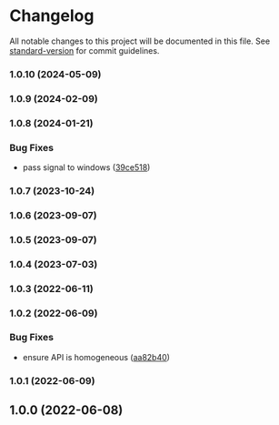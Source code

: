 # Changelog

All notable changes to this project will be documented in this file. See [standard-version](https://github.com/conventional-changelog/standard-version) for commit guidelines.

### 1.0.10 (2024-05-09)

### 1.0.9 (2024-02-09)

### 1.0.8 (2024-01-21)


### Bug Fixes

* pass signal to windows ([39ce518](https://github.com/Kikobeats/kill-process-group/commit/39ce518916c746d1445aba4ffdab8bf59d001874))

### 1.0.7 (2023-10-24)

### 1.0.6 (2023-09-07)

### 1.0.5 (2023-09-07)

### 1.0.4 (2023-07-03)

### 1.0.3 (2022-06-11)

### 1.0.2 (2022-06-09)


### Bug Fixes

* ensure API is homogeneous ([aa82b40](https://github.com/Kikobeats/kill-process-group/commit/aa82b40a90103a6a8b76d4590abf210c97c68cfe))

### 1.0.1 (2022-06-09)

## 1.0.0 (2022-06-08)
